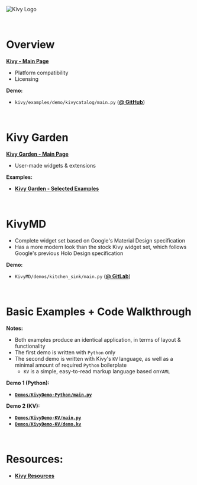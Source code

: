 ![Kivy Logo](http://i.imgur.com/SFEdP9W.png)  

&nbsp;  

# Overview  

[**Kivy - Main Page**](https://kivy.org)  
- Platform compatibility  
- Licensing  

**Demo:**  
- `kivy/examples/demo/kivycatalog/main.py` ([**@ GitHub**](https://github.com/kivy/kivy/tree/master/examples/demo/kivycatalog))  

&nbsp;  

# Kivy Garden  

[**Kivy Garden - Main Page**](https://kivy-garden.github.io/gallery.html)  
- User-made widgets & extensions  

**Examples:**  
- [**Kivy Garden - Selected Examples**](https://github.com/enteleform-presentations/-2017-07-22-Kivy/blob/master/Pages/Kivy%20Garden/Kivy%20Garden.md)  

&nbsp;  

# KivyMD

- Complete widget set based on Google's Material Design specification  
- Has a more modern look than the stock Kivy widget set, which follows Google's previous Holo Design specification  

**Demo:**  
- `KivyMD/demos/kitchen_sink/main.py` ([**@ GitLab**](https://gitlab.com/kivymd/KivyMD/tree/master/demos/kitchen_sink))  

&nbsp;  

# Basic Examples + Code Walkthrough  

**Notes:**  
- Both examples produce an identical application, in terms of layout & functionality
- The first demo is written with `Python` only
- The second demo is written with Kivy's `KV` language, as well as a minimal amount of required `Python` boilerplate
  - `KV` is a simple, easy-to-read markup language based on`YAML`

**Demo 1 (Python):**  
- [**`Demos/KivyDemo-Python/main.py`**](https://github.com/enteleform-presentations/-2017-07-22-Kivy/blob/master/Demos/KivyDemo-Python/main.py)   

**Demo 2 (KV):**  
- [**`Demos/KivyDemo-KV/main.py`**](https://github.com/enteleform-presentations/-2017-07-22-Kivy/blob/master/Demos/KivyDemo-KV/main.py)   
- [**`Demos/KivyDemo-KV/demo.kv`**](https://github.com/enteleform-presentations/-2017-07-22-Kivy/blob/master/Demos/KivyDemo-KV/demo.kv)   

&nbsp;  

# Resources:  

- [**Kivy Resources**](https://github.com/enteleform-presentations/-2017-07-22-Kivy/blob/master/Pages/Resources.md)  

